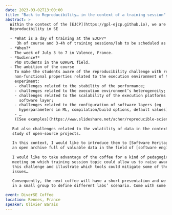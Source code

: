 ```yaml
---
date: 2023-03-02T13:00:00
title: "Back to Reproducibility… in the context of a training session"
abstract: >
  Within the context of the [EJCP](https://gpl-ejcp.github.io), we are in charge of a training day on
  Reproducibility in SE
  
  - *What is a day of training at the EJCP?*
     3h of course and 3-4h of training sessions/lab to be scheduled as we want.
  - *When?*
    The week of July 3 to 7 in Valence, France.
  - *Audience?*
    PhD students in the GDRGPL field.
  - The ambition of the course
    To make the students aware of the reproducibility challenge with regard to
    non-functional properties related to the execution environment of the
    experiment: 
    - challenges related to the stability of the performance;
    - challenges related to the execution environment’s heterogeneity;
    - challenges related to the scalability of the execution platforms and the
      software layer;
    - challenges related to the configuration of software layers (eg
      hyperparameters in ML, compilation/build options, default values);
    - …
    ([See examples](https://www.slideshare.net/acher/reproducible-science-and-deep-software-variability))
  
   But also challenges related to the volatility of data in the context of the
   study of open-source projects.
 
   In this context, I would like to introduce them to [Software Heritage](https://www.softwareheritage.org) as
   an open archive full of valuable data in the field of [software engineering](https://www.fun-mooc.fr/fr/cours/recherche-reproductible-principes-methodologiques-pour-une-science-transparente).
  
   I would like to take advantage of the coffee for a kind of pedagogical
   meeting on which training session topic could allow us to raise awareness on
   this challenge and illustrate which tools could mitigate some of these
   issues…
 
   Consequently, the next coffee will have a short presentation and we will work
   in a small group to define different labs’ scenario. Come with some ideas ;)

event: DiverSE Coffee
location: Rennes, France
speaker: Olivier Barais
---
```

